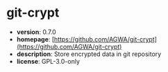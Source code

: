 # git-crypt

- **version**: 0.7.0
- **homepage**: [https://github.com/AGWA/git-crypt](https://github.com/AGWA/git-crypt)
- **description**: Store encrypted data in git repository
- **license**: GPL-3.0-only

